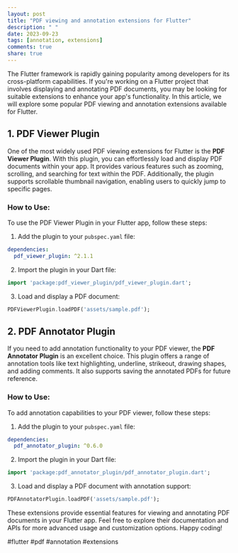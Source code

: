 ```yaml
---
layout: post
title: "PDF viewing and annotation extensions for Flutter"
description: " "
date: 2023-09-23
tags: [annotation, extensions]
comments: true
share: true
---
```


The Flutter framework is rapidly gaining popularity among developers for its cross-platform capabilities. If you're working on a Flutter project that involves displaying and annotating PDF documents, you may be looking for suitable extensions to enhance your app's functionality. In this article, we will explore some popular PDF viewing and annotation extensions available for Flutter.

## 1. PDF Viewer Plugin

One of the most widely used PDF viewing extensions for Flutter is the **PDF Viewer Plugin**. With this plugin, you can effortlessly load and display PDF documents within your app. It provides various features such as zooming, scrolling, and searching for text within the PDF. Additionally, the plugin supports scrollable thumbnail navigation, enabling users to quickly jump to specific pages.

### How to Use:

To use the PDF Viewer Plugin in your Flutter app, follow these steps:

1. Add the plugin to your `pubspec.yaml` file:

```yaml
dependencies:
  pdf_viewer_plugin: ^2.1.1
```

2. Import the plugin in your Dart file:

```dart
import 'package:pdf_viewer_plugin/pdf_viewer_plugin.dart';
```

3. Load and display a PDF document:

```dart
PDFViewerPlugin.loadPDF('assets/sample.pdf');
```

## 2. PDF Annotator Plugin

If you need to add annotation functionality to your PDF viewer, the **PDF Annotator Plugin** is an excellent choice. This plugin offers a range of annotation tools like text highlighting, underline, strikeout, drawing shapes, and adding comments. It also supports saving the annotated PDFs for future reference.

### How to Use:

To add annotation capabilities to your PDF viewer, follow these steps:

1. Add the plugin to your `pubspec.yaml` file:

```yaml
dependencies:
  pdf_annotator_plugin: ^0.6.0
```

2. Import the plugin in your Dart file:

```dart
import 'package:pdf_annotator_plugin/pdf_annotator_plugin.dart';
```

3. Load and display a PDF document with annotation support:

```dart
PDFAnnotatorPlugin.loadPDF('assets/sample.pdf');
```

These extensions provide essential features for viewing and annotating PDF documents in your Flutter app. Feel free to explore their documentation and APIs for more advanced usage and customization options. Happy coding!

#flutter #pdf #annotation #extensions
